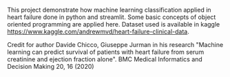 This project demonstrate how machine learning classification applied in heart failure done in python and streamlit. Some basic concepts of object oriented programming are applied here.
Dataset used is available in kaggle https://www.kaggle.com/andrewmvd/heart-failure-clinical-data. 

Credit for author Davide Chicco, Giuseppe Jurman in his research 
"Machine learning can predict survival of patients with heart failure from serum creatinine and ejection fraction alone". BMC Medical Informatics and Decision Making 20, 16 (2020)

